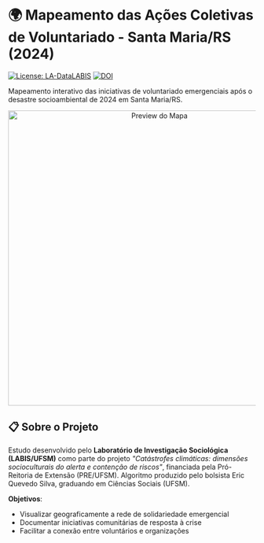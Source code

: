 # 🌍 Mapeamento das Ações Coletivas de Voluntariado - Santa Maria/RS (2024)

[![License: LA-DataLABIS](https://img.shields.io/badge/License-DataLABIS-blue.svg)](LICENSE)
[![DOI](https://zenodo.org/badge/DOI/10.5281/zenodo.15708548.svg)](https://doi.org/10.5281/zenodo.15708548)

Mapeamento interativo das iniciativas de voluntariado emergenciais após o desastre socioambiental de 2024 em Santa Maria/RS.

<p align="center">
  <img src="https://raw.githubusercontent.com/labis-ufsm/mapeamento-voluntariado-sm/main/preview-map.png" alt="Preview do Mapa" width="600">
</p>

## 📋 Sobre o Projeto
Estudo desenvolvido pelo **Laboratório de Investigação Sociológica (LABIS/UFSM)** como parte do projeto *"Catástrofes climáticas: dimensões socioculturais do alerta e contenção de riscos"*, financiada pela Pró-Reitoria de Extensão (PRE/UFSM). Algoritmo produzido pelo bolsista Eric Quevedo Silva, graduando em Ciências Sociais (UFSM).

**Objetivos**:
- Visualizar geograficamente a rede de solidariedade emergencial
- Documentar iniciativas comunitárias de resposta à crise
- Facilitar a conexão entre voluntários e organizações
